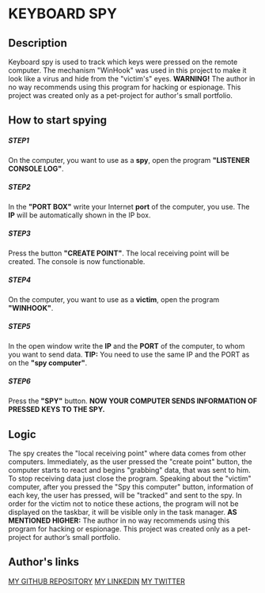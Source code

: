 # KEYBOARD SPY

## Description

Keyboard spy is used to track which keys were pressed on the remote computer. The mechanism "WinHook" was used in this project to make it look like a virus and hide from the "victim's" eyes. 
**WARNING!** The author in no way recommends using this program for hacking or espionage. This project was created only as a pet-project for author's small portfolio.

## How to start spying

##### STEP1
On the computer, you want to use as a **spy**, open the program **"LISTENER CONSOLE LOG"**.
##### STEP2
In the **"PORT BOX"** write your Internet **port** of the computer, you use. The **IP** will be automatically shown in the IP box.
##### STEP3
Press the button **"CREATE POINT"**. The local receiving point will be created. The console is now functionable.
##### STEP4
On the computer, you want to use as a **victim**, open the program **"WINHOOK"**.
##### STEP5
In the open window write the **IP** and the **PORT** of the computer, to whom you want to send data. **TIP:** You need to use the same IP and the PORT as on the **"spy computer"**.
##### STEP6
Press the **"SPY"** button. **NOW YOUR COMPUTER SENDS INFORMATION OF PRESSED KEYS TO THE SPY.**

## Logic
The spy creates the "local receiving point" where data comes from other computers. Immediately, as the user pressed the "create point" button, the computer starts to react and begins "grabbing" data, that was sent to him. To stop receiving data just close the program.
Speaking about the "victim" computer, after you pressed the "Spy this computer" button, information of each key, the user has pressed, will be "tracked" and sent to the spy. In order for the victim not to notice these actions, the program will not be displayed on the taskbar, it will be visible only in the task manager.
**AS MENTIONED HIGHER:** The author in no way recommends using this program for hacking or espionage. This project was created only as a pet-project for author’s small portfolio.

## Author's links
   [MY GITHUB REPOSITORY](https://github.com/stasiukmykhailo?tab=repositories)
   [MY LINKEDIN](https://www.linkedin.com/in/mykhailo-stasiuk-25a27b259)
   [MY TWITTER](https://twitter.com/stasiukmykhail0)
